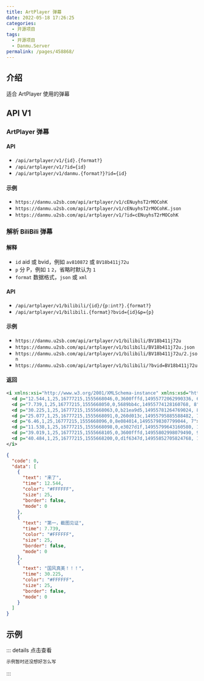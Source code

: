 ```yaml
---
title: ArtPlayer 弹幕
date: 2022-05-18 17:26:25
categories:
  - 开源项目
tags:
  - 开源项目
  - Danmu.Server
permalink: /pages/458868/
---
```


## 介绍

适合 ArtPlayer 使用的弹幕

## API V1

### ArtPlayer 弹幕

#### API

- `/api/artplayer/v1/{id}.{format?}`
- `/api/artplayer/v1/?id={id}`
- `/api/artplayer/v1/danmu.{format?}?id={id}`

#### 示例

- `https://danmu.u2sb.com/api/artplayer/v1/cENuyhsT2rMOCohK`
- `https://danmu.u2sb.com/api/artplayer/v1/cENuyhsT2rMOCohK.json`
- `https://danmu.u2sb.com/api/artplayer/v1/?id=cENuyhsT2rMOCohK`

### 解析 BiliBili 弹幕

#### 解释

- `id` aid 或 bvid，例如 `av810872` 或 `BV18b411j72u`
- `p` 分 P，例如 `1` `2`，省略时默认为 `1`
- `format` 数据格式，`json` 或 `xml`

#### API

- `/api/artplayer/v1/bilibili/{id}/{p:int?}.{format?}`
- `/api/artplayer/v1/bilibili.{format}?bvid={id}&p={p}`

#### 示例

- `https://danmu.u2sb.com/api/artplayer/v1/bilibili/BV18b411j72u`
- `https://danmu.u2sb.com/api/artplayer/v1/bilibili/BV18b411j72u.json`
- `https://danmu.u2sb.com/api/artplayer/v1/bilibili/BV18b411j72u/2.json`
- `https://danmu.u2sb.com/api/artplayer/v1/bilibili/?bvid=BV18b411j72u`

#### 返回

```xml
<i xmlns:xsi="http://www.w3.org/2001/XMLSchema-instance" xmlns:xsd="http://www.w3.org/2001/XMLSchema">
  <d p="12.544,1,25,16777215,1555668046,0,3600fffd,14955772062990336, 6">来了</d>
  <d p="7.739,1,25,16777215,1555668050,0,5689bb4c,14955774128160768, 8">第一，截图见证</d>
  <d p="30.225,1,25,16777215,1555668063,0,b21ea9d5,14955781264769024, 8">国风真美！！！</d>
  <d p="25.077,1,25,16777215,1555668091,0,260d013c,14955795885588482, 7">好像真的是第一</d>
  <d p="6.46,1,25,16777215,1555668096,0,8e084014,14955798307799044, 7">我好早</d>
  <d p="11.538,1,25,16777215,1555668098,0,e3027d1f,14955799643160580, 10">来了来了！</d>
  <d p="39.019,1,25,16777215,1555668105,0,3600fffd,14955802998079490, 9">那个说第一的，你错了，00:12那个是我，我才是第一</d>
  <d p="40.484,1,25,16777215,1555668200,0,d1f6347d,14955852705824768, 1">真的美爆了！⁽⁽ଘ( ˊᵕˋ )ଓ⁾⁾</d>
</i>
```

```json
{
  "code": 0,
  "data": [
    {
      "text": "来了",
      "time": 12.544,
      "color": "#FFFFFF",
      "size": 25,
      "border": false,
      "mode": 0
    },
    {
      "text": "第一，截图见证",
      "time": 7.739,
      "color": "#FFFFFF",
      "size": 25,
      "border": false,
      "mode": 0
    },
    {
      "text": "国风真美！！！",
      "time": 30.225,
      "color": "#FFFFFF",
      "size": 25,
      "border": false,
      "mode": 0
    }
  ]
}
```

## 示例

::: details 点击查看

<ClientOnly>
  <Artplayer :src="artDan" :on="artDanOn" />
</ClientOnly>

```html
示例暂时还没想好怎么写
```

:::

<script>
import danmu from "./danmuDemo";

export default danmu;
</script>
